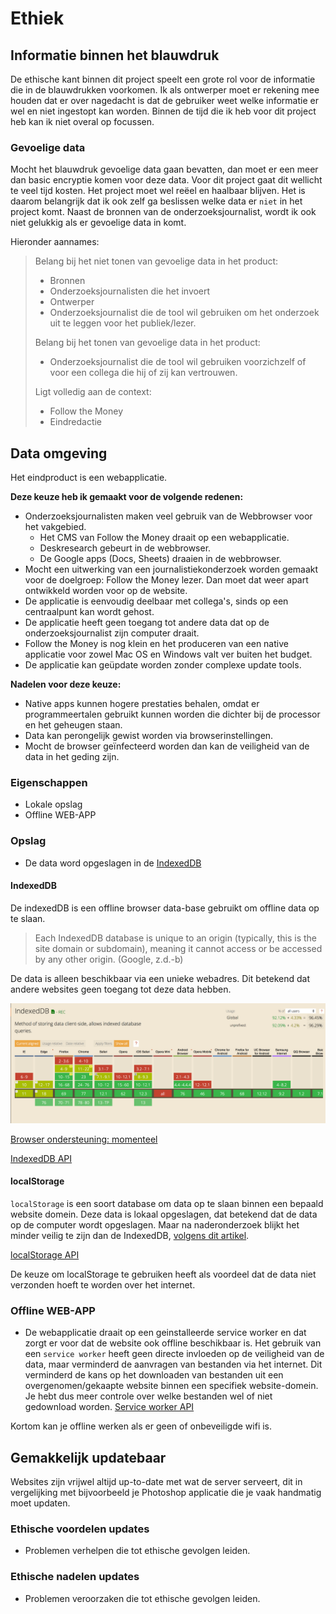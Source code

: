 # Ethiek

## Informatie binnen het blauwdruk

De ethische kant binnen dit project speelt een grote rol voor de informatie die in de blauwdrukken voorkomen. Ik als ontwerper moet er rekening mee houden dat er over nagedacht is dat de gebruiker weet welke informatie er wel en niet ingestopt kan worden. Binnen de tijd die ik heb voor dit project heb kan ik niet overal op focussen.

### Gevoelige data

Mocht het blauwdruk gevoelige data gaan bevatten, dan moet er een meer dan basic encryptie komen voor deze data. Voor dit project gaat dit wellicht te veel tijd kosten. Het project moet wel reëel en haalbaar blijven. Het is daarom belangrijk dat ik ook zelf ga beslissen welke data er `niet` in het project komt. Naast de bronnen van de onderzoeksjournalist, wordt ik ook niet gelukkig als er gevoelige data in komt.

Hieronder aannames:

> Belang bij het niet tonen van gevoelige data in het product:
>
> * Bronnen
> * Onderzoeksjournalisten die het invoert
> * Ontwerper
> * Onderzoeksjournalist die de tool wil gebruiken om het onderzoek uit te leggen voor het publiek/lezer.
>
> Belang bij het tonen van gevoelige data in het product:
>
> * Onderzoeksjournalist die de tool wil gebruiken voorzichzelf of voor een collega die hij of zij kan vertrouwen.
>
> Ligt volledig aan de context:
>
> * Follow the Money
> * Eindredactie
>

## Data omgeving

Het eindproduct is een webapplicatie. 

__Deze keuze heb ik gemaakt voor de volgende redenen:__
* Onderzoeksjournalisten maken veel gebruik van de Webbrowser voor het vakgebied.
  * Het CMS van Follow the Money draait op een webapplicatie. 
  * Deskresearch gebeurt in de webbrowser.
  * De Google apps (Docs, Sheets) draaien in de webbrowser.
* Mocht een uitwerking van een journalistiekonderzoek worden gemaakt voor de doelgroep: Follow the Money lezer. Dan moet dat weer apart ontwikkeld worden voor op de website.
* De applicatie is eenvoudig deelbaar met collega's, sinds op een centraalpunt kan wordt gehost.
* De applicatie heeft geen toegang tot andere data dat op de onderzoeksjournalist zijn computer draait.
* Follow the Money is nog klein en het produceren van een native applicatie voor zowel Mac OS en Windows valt ver buiten het budget.
* De applicatie kan geüpdate worden zonder complexe update tools.


__Nadelen voor deze keuze:__
* Native apps kunnen hogere prestaties behalen, omdat er programmeertalen gebruikt kunnen worden die dichter bij de processor en het geheugen staan.
* Data kan perongelijk gewist worden via browserinstellingen.
* Mocht de browser geïnfecteerd worden dan kan de veiligheid van de data in het geding zijn.


### Eigenschappen
* Lokale opslag
* Offline WEB-APP

### Opslag
* De data word opgeslagen in de [IndexedDB](https://developers.google.com/web/ilt/pwa/working-with-indexeddb)

#### IndexedDB

De indexedDB is een offline browser data-base gebruikt om offline data op te slaan.


> Each IndexedDB database is unique to an origin (typically, this is the site domain or subdomain), meaning it cannot access or be accessed by any other origin. 
(Google, z.d.-b)

De data is alleen beschikbaar via een unieke webadres. Dit betekend dat andere websites geen toegang tot deze data hebben.


![Browser ondersteuning (Caniuse, z.d.)](content/indexedDB.png)

[Browser ondersteuning: momenteel](https://caniuse.com/#search=IndexedDB)

[IndexedDB API](https://developer.mozilla.org/nl/docs/IndexedDB)


#### localStorage
`localStorage` is een soort database om data op te slaan binnen een bepaald website domein. Deze data is lokaal opgeslagen, dat betekend dat de data op de computer wordt opgeslagen. Maar na naderonderzoek blijkt het minder veilig te zijn dan de IndexedDB, [volgens dit artikel](https://dev.to/rdegges/please-stop-using-local-storage-1i04).

[localStorage API](https://developer.mozilla.org/en-US/docs/Web/API/Window/localStorage)


De keuze om localStorage te gebruiken heeft als voordeel dat de data niet verzonden hoeft te worden over het internet.


### Offline WEB-APP
* De webapplicatie draait op een geinstalleerde service worker en dat zorgt er voor dat de website ook offline beschikbaar is.
Het gebruik van een `service worker` heeft geen directe invloeden op de veiligheid van de data, maar verminderd de aanvragen van bestanden via het internet. Dit verminderd de kans op het downloaden van bestanden uit een overgenomen/gekaapte website binnen een specifiek website-domein. Je hebt dus meer controle over welke bestanden wel of niet gedownload worden.
[Service worker API](https://developer.mozilla.org/en-US/docs/Web/API/Service_Worker_API/Using_Service_Workers)

Kortom kan je offline werken als er geen of onbeveiligde wifi is.

## Gemakkelijk updatebaar

Websites zijn vrijwel altijd up-to-date met wat de server serveert, dit in vergelijking met bijvoorbeeld je Photoshop applicatie die je vaak handmatig moet updaten.

### Ethische voordelen updates
* Problemen verhelpen die tot ethische gevolgen leiden.


### Ethische nadelen updates
* Problemen veroorzaken die tot ethische gevolgen leiden.




